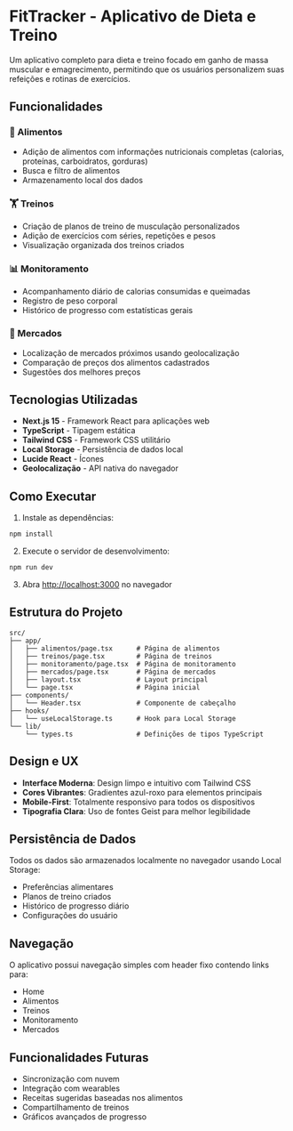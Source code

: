 # FitTracker - Aplicativo de Dieta e Treino

Um aplicativo completo para dieta e treino focado em ganho de massa muscular e emagrecimento, permitindo que os usuários personalizem suas refeições e rotinas de exercícios.

## Funcionalidades

### 🍎 Alimentos
- Adição de alimentos com informações nutricionais completas (calorias, proteínas, carboidratos, gorduras)
- Busca e filtro de alimentos
- Armazenamento local dos dados

### 🏋️ Treinos
- Criação de planos de treino de musculação personalizados
- Adição de exercícios com séries, repetições e pesos
- Visualização organizada dos treinos criados

### 📊 Monitoramento
- Acompanhamento diário de calorias consumidas e queimadas
- Registro de peso corporal
- Histórico de progresso com estatísticas gerais

### 🛒 Mercados
- Localização de mercados próximos usando geolocalização
- Comparação de preços dos alimentos cadastrados
- Sugestões dos melhores preços

## Tecnologias Utilizadas

- **Next.js 15** - Framework React para aplicações web
- **TypeScript** - Tipagem estática
- **Tailwind CSS** - Framework CSS utilitário
- **Local Storage** - Persistência de dados local
- **Lucide React** - Ícones
- **Geolocalização** - API nativa do navegador

## Como Executar

1. Instale as dependências:
```bash
npm install
```

2. Execute o servidor de desenvolvimento:
```bash
npm run dev
```

3. Abra [http://localhost:3000](http://localhost:3000) no navegador

## Estrutura do Projeto

```
src/
├── app/
│   ├── alimentos/page.tsx      # Página de alimentos
│   ├── treinos/page.tsx        # Página de treinos
│   ├── monitoramento/page.tsx  # Página de monitoramento
│   ├── mercados/page.tsx       # Página de mercados
│   ├── layout.tsx              # Layout principal
│   └── page.tsx                # Página inicial
├── components/
│   └── Header.tsx              # Componente de cabeçalho
├── hooks/
│   └── useLocalStorage.ts      # Hook para Local Storage
└── lib/
    └── types.ts                # Definições de tipos TypeScript
```

## Design e UX

- **Interface Moderna**: Design limpo e intuitivo com Tailwind CSS
- **Cores Vibrantes**: Gradientes azul-roxo para elementos principais
- **Mobile-First**: Totalmente responsivo para todos os dispositivos
- **Tipografia Clara**: Uso de fontes Geist para melhor legibilidade

## Persistência de Dados

Todos os dados são armazenados localmente no navegador usando Local Storage:
- Preferências alimentares
- Planos de treino criados
- Histórico de progresso diário
- Configurações do usuário

## Navegação

O aplicativo possui navegação simples com header fixo contendo links para:
- Home
- Alimentos
- Treinos
- Monitoramento
- Mercados

## Funcionalidades Futuras

- Sincronização com nuvem
- Integração com wearables
- Receitas sugeridas baseadas nos alimentos
- Compartilhamento de treinos
- Gráficos avançados de progresso